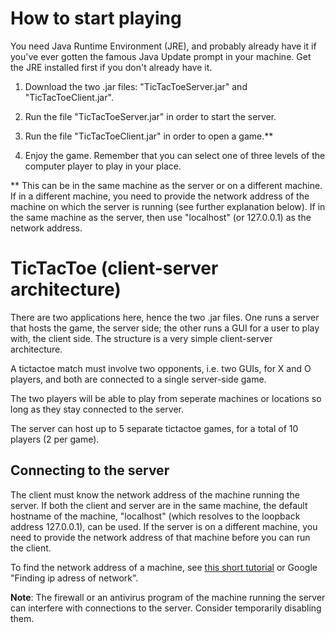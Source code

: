 # How to start playing

You need Java Runtime Environment (JRE), and probably already have it if you've ever gotten the famous Java Update prompt in your machine. Get the JRE installed first if you don't already have it. 

1. Download the two .jar files: "TicTacToeServer.jar" and "TicTacToeClient.jar".

2. Run the file "TicTacToeServer.jar" in order to start the server.

3. Run the file "TicTacToeClient.jar" in order to open a game.**

4. Enjoy the game. Remember that you can select one of three levels of the computer player to play in your place.

** This can be in the same machine as the server or on a different machine. If in a different machine, you need to provide the network address of the machine on which the server is running (see further explanation below). If in the same machine as the server, then use "localhost" (or 127.0.0.1) as the network address.

# TicTacToe (client-server architecture)

There are two applications here, hence the two .jar files. One runs a server that hosts the game, the server side; the other runs a GUI for a user to play with, the client side. The structure is a very simple client-server architecture.

A tictactoe match must involve two opponents, i.e. two GUIs, 
for X and O players, and both are connected to a single server-side game.

The two players will be able to play from seperate machines or locations so long as they stay connected to the server.

The server can host up to 5 separate tictactoe games, for a total of 10 players (2 per game).

## Connecting to the server

The client must know the network address of the machine running the server. If both the client and server are in the same machine, the default hostname of the machine, "localhost" (which resolves to the loopback address 127.0.0.1), can be used. If the server is on a different machine, you need to provide the network address of that machine before you can run the client.

To find the network address of a machine, see [this short tutorial](https://kb.netgear.com/20878/Finding-your-IP-address-without-using-the-command-prompt) or Google "Finding ip adress of network".

**Note**: The firewall or an antivirus program of the machine running the server can interfere with connections to the server. Consider temporarily disabling them.
